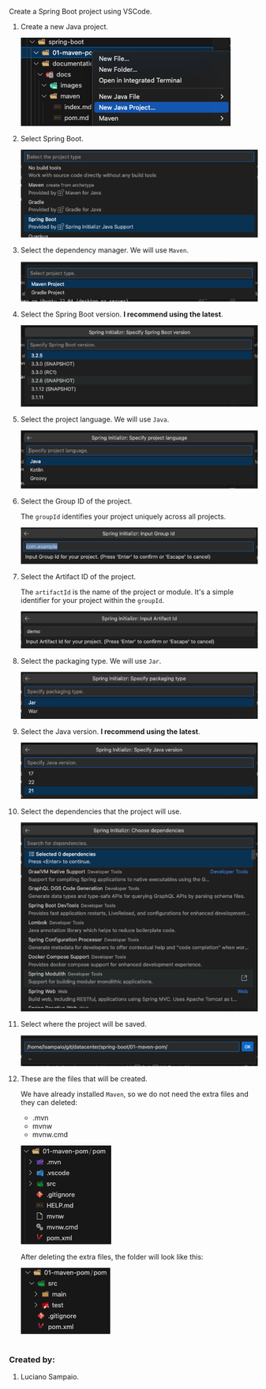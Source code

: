Create a Spring Boot project using VSCode.

1. Create a new Java project.

    ![01-new-java-project](../images/spring-project/01-new-java-project.png "01-new-java-project")

1. Select Spring Boot.

    ![02-spring-boot-project](../images/spring-project/02-spring-boot-project.png "02-spring-boot-project")

1. Select the dependency manager. We will use `Maven`.

    ![03-maven-dependency-manager](../images/spring-project/03-maven-dependency-manager.png "03-maven-dependency-manager")

1. Select the Spring Boot version. **I recommend using the latest**.

    ![04-spring-boot-version](../images/spring-project/04-spring-boot-version.png "04-spring-boot-version")

1. Select the project language. We will use `Java`.

    ![05-project-language-java](../images/spring-project/05-project-language-java.png "05-project-language-java")

1. Select the Group ID of the project.

    The `groupId` identifies your project uniquely across all projects.

    ![06-pom-group-id](../images/spring-project/06-pom-group-id.png "06-pom-group-id")

1. Select the Artifact ID of the project.

    The `artifactId` is the name of the project or module. It's a simple identifier for your project within the `groupId`.

    ![07-pom-artifact-id](../images/spring-project/07-pom-artifact-id.png "07-pom-artifact-id")

1. Select the packaging type. We will use `Jar`.

    ![08-packaging-type-jar](../images/spring-project/08-packaging-type-jar.png "08-packaging-type-jar")

1. Select the Java version. **I recommend using the latest**.

    ![09-java-version](../images/spring-project/09-java-version.png "09-java-version")

1. Select the dependencies that the project will use.

    ![10-spring-boot-dependencies](../images/spring-project/10-spring-boot-dependencies.png "10-spring-boot-dependencies")

1. Select where the project will be saved.

    ![11-project-path](../images/spring-project/11-project-path.png "11-project-path")

1. These are the files that will be created.

    We have already installed `Maven`, so we do not need the extra files and they can deleted:
    - .mvn
    - mvnw
    - mvnw.cmd

    ![12-project-files-initial](../images/spring-project/12-project-files-initial.png "12-project-files-initial")

    After deleting the extra files, the folder will look like this:

    ![13-project-files-clean](../images/spring-project/13-project-files-clean.png "13-project-files-clean")

#
### Created by:

1. Luciano Sampaio.
